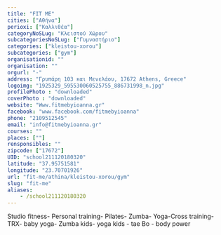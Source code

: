 ```yaml
---
title: "FIT ME"
cities: ["Αθήνα"]
perioxi: ["Καλλιθέα"]
categoryNoSLug: "Κλειστού Χώρου"
subcategoriesNoSLug: ["Γυμναστήριο"]
categories: ["kleistou-xorou"]
subcategories: ["gym"]
organisationid: ""
organisation: ""
orgurl: "-"
address: "Γρυπάρη 103 και Μενελάου, 17672 Athens, Greece"
logoimg: "1925329_595530060525755_886731998_n.jpg"
profilePhoto : "downloaded"
coverPhoto : "downloaded"
website: "Www.fitmebyioanna.gr"
facebook: "www.facebook.com/fitmebyioanna"
phone: "2109512545"
email: "info@fitmebyioanna.gr"
courses: ""
places: [""]
rensponsibles: ""
zipcode: ["17672"]
UID: "school211120180320"
latitude: "37.95751581"
longitude: "23.70701926"
url: "fit-me/athina/kleistou-xorou/gym"
slug: "fit-me"
aliases:
    - /school211120180320
---
```



Studio fitness- Personal training- Pilates- Zumba- Yoga-Cross training- TRX- baby yoga- Zumba kids- yoga kids - tae Bo - body power

